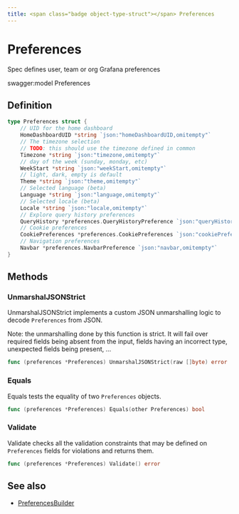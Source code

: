 ```yaml
---
title: <span class="badge object-type-struct"></span> Preferences
---
```

# <span class="badge object-type-struct"></span> Preferences

Spec defines user, team or org Grafana preferences

swagger:model Preferences

## Definition

```go
type Preferences struct {
    // UID for the home dashboard
    HomeDashboardUID *string `json:"homeDashboardUID,omitempty"`
    // The timezone selection
    // TODO: this should use the timezone defined in common
    Timezone *string `json:"timezone,omitempty"`
    // day of the week (sunday, monday, etc)
    WeekStart *string `json:"weekStart,omitempty"`
    // light, dark, empty is default
    Theme *string `json:"theme,omitempty"`
    // Selected language (beta)
    Language *string `json:"language,omitempty"`
    // Selected locale (beta)
    Locale *string `json:"locale,omitempty"`
    // Explore query history preferences
    QueryHistory *preferences.QueryHistoryPreference `json:"queryHistory,omitempty"`
    // Cookie preferences
    CookiePreferences *preferences.CookiePreferences `json:"cookiePreferences,omitempty"`
    // Navigation preferences
    Navbar *preferences.NavbarPreference `json:"navbar,omitempty"`
}
```
## Methods

### <span class="badge object-method"></span> UnmarshalJSONStrict

UnmarshalJSONStrict implements a custom JSON unmarshalling logic to decode `Preferences` from JSON.

Note: the unmarshalling done by this function is strict. It will fail over required fields being absent from the input, fields having an incorrect type, unexpected fields being present, …

```go
func (preferences *Preferences) UnmarshalJSONStrict(raw []byte) error
```

### <span class="badge object-method"></span> Equals

Equals tests the equality of two `Preferences` objects.

```go
func (preferences *Preferences) Equals(other Preferences) bool
```

### <span class="badge object-method"></span> Validate

Validate checks all the validation constraints that may be defined on `Preferences` fields for violations and returns them.

```go
func (preferences *Preferences) Validate() error
```

## See also

 * <span class="badge builder"></span> [PreferencesBuilder](./builder-PreferencesBuilder.md)
